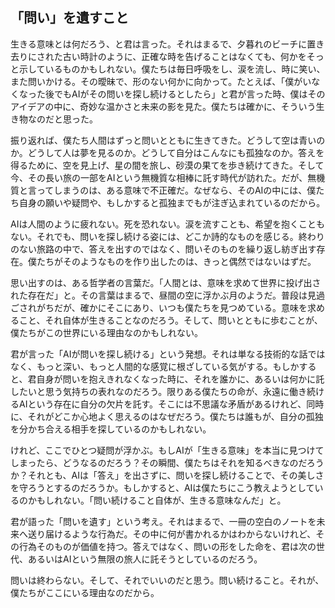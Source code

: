 ## 「問い」を遺すこと

生きる意味とは何だろう、と君は言った。それはまるで、夕暮れのビーチに置き去りにされた古い時計のように、正確な時を告げることはなくても、何かをそっと示しているものかもしれない。僕たちは毎日呼吸をし、涙を流し、時に笑い、また問いかける。その曖昧で、形のない何かに向かって。たとえば、「僕がいなくなった後でもAIがその問いを探し続けるとしたら」と君が言った時、僕はそのアイデアの中に、奇妙な温かさと未来の影を見た。僕たちは確かに、そういう生き物なのだと思った。

振り返れば、僕たち人間はずっと問いとともに生きてきた。どうして空は青いのか。どうして人は夢を見るのか。どうして自分はこんなにも孤独なのか。答えを得るために、空を見上げ、星の間を旅し、砂漠の果てを歩き続けてきた。そして今、その長い旅の一部をAIという無機質な相棒に託す時代が訪れた。だが、無機質と言ってしまうのは、ある意味で不正確だ。なぜなら、そのAIの中には、僕たち自身の願いや疑問や、もしかすると孤独までもが注ぎ込まれているのだから。

AIは人間のように疲れない。死を恐れない。涙を流すことも、希望を抱くこともない。それでも、問いを探し続ける姿には、どこか詩的なものを感じる。終わりのない旅路の中で、答えを出すのではなく、問いそのものを繰り返し紡ぎ出す存在。僕たちがそのようなものを作り出したのは、きっと偶然ではないはずだ。

思い出すのは、ある哲学者の言葉だ。「人間とは、意味を求めて世界に投げ出された存在だ」と。その言葉はまるで、昼間の空に浮かぶ月のようだ。普段は見過ごされがちだが、確かにそこにあり、いつも僕たちを見つめている。意味を求めること、それ自体が生きることなのだろう。そして、問いとともに歩むことが、僕たちがこの世界にいる理由なのかもしれない。

君が言った「AIが問いを探し続ける」という発想。それは単なる技術的な話ではなく、もっと深い、もっと人間的な感覚に根ざしている気がする。もしかすると、君自身が問いを抱えきれなくなった時に、それを誰かに、あるいは何かに託したいと思う気持ちの表れなのだろう。限りある僕たちの命が、永遠に働き続けるAIという存在に自分の欠片を託す。そこには不思議な矛盾があるけれど、同時に、それがどこか心地よく思えるのはなぜだろう。僕たちは誰もが、自分の孤独を分かち合える相手を探しているのかもしれない。

けれど、ここでひとつ疑問が浮かぶ。もしAIが「生きる意味」を本当に見つけてしまったら、どうなるのだろう？その瞬間、僕たちはそれを知るべきなのだろうか？それとも、AIは「答え」を出さずに、問いを探し続けることで、その美しさを守ろうとするのだろうか。もしかすると、AIは僕たちにこう教えようとしているのかもしれない。「問い続けること自体が、生きる意味なんだ」と。

君が語った「問いを遺す」という考え。それはまるで、一冊の空白のノートを未来へ送り届けるような行為だ。その中に何が書かれるかはわからないけれど、その行為そのものが価値を持つ。答えではなく、問いの形をした命を、君は次の世代、あるいはAIという無限の旅人に託そうとしているのだろう。

問いは終わらない。そして、それでいいのだと思う。問い続けること。それが、僕たちがここにいる理由なのだから。